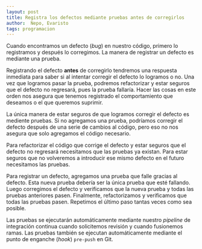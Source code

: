 ```yaml
---
layout: post
title: Registra los defectos mediante pruebas antes de corregirlos
author:  Nepo, Evaristo
tags: programacion
---
```


Cuando encontramos un defecto (_bug_) en nuestro código, primero lo registramos y después lo
corregimos. La manera de registrar un defecto es mediante una prueba.

Registrando el defecto **antes** de corregirlo tendremos una respuesta inmediata para saber si al
intentar corregir el defecto lo logramos o no. Una vez que logramos pasar la prueba, podremos
refactorizar y estar seguros que el defecto no regresará, pues la prueba fallaría. Hacer las cosas
en este orden nos asegura que tenemos registrado el comportamiento que deseamos o el que queremos
suprimir.

La única manera de estar seguros de que logramos corregir el defecto es mediente pruebas. Si no
agregamos una prueba, podríamos corregir el defecto después de una serie de cambios al código, pero
eso no nos asegura que solo agregamos el código necesario.

Para refactorizar el código que corrige el defecto y estar seguros que el defecto no regresará
necesitamos que las pruebas ya existan. Para estar seguros que no volveremos a introducir ese mismo
defecto en el futuro necesitamos las pruebas.

Para registrar un defecto, agregamos una prueba que falle gracias al defecto. Esta nueva prueba
debería ser la única prueba que esté fallando. Luego corregimos el defecto y verificamos que la
nueva prueba y todas las pruebas anteriores pasen. Finalmente, refactorizamos y verificamos que
todas las pruebas pasen. Repetimos el último paso tantas veces como sea posible.

Las pruebas se ejecutarán automáticamente mediante nuestro _pipeline_ de integración continua cuando
solicitemos revisión y cuando fusionemos ramas. Las pruebas también se ejecutan automáticamente
mediante el punto de enganche (_hook_) `pre-push` en Git.
